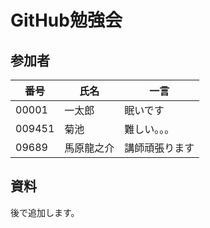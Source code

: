 # GitHub勉強会

## 参加者

|番号|氏名|一言|
|---|---|---|
|00001|一太郎|眠いです|
|009451|菊池|難しい。。。|
|09689|馬原龍之介|講師頑張ります|


## 資料
後で追加します。

## 
